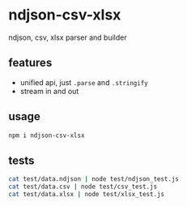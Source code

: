 # ndjson-csv-xlsx
ndjson, csv, xlsx parser and builder

## features

- unified api, just `.parse` and `.stringify`
- stream in and out

## usage
```sh
npm i ndjson-csv-xlsx
```

## tests

```sh
cat test/data.ndjson | node test/ndjson_test.js
cat test/data.csv | node test/csv_test.js
cat test/data.xlsx | node test/xlsx_test.js
```
